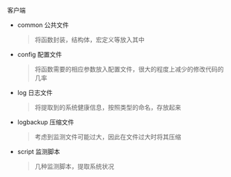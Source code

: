 客户端

- common 公共文件

  > 将函数封装，结构体，宏定义等放入其中 

- config 配置文件

  > 将函数需要的相应参数放入配置文件，很大的程度上减少的修改代码的几率

- log 日志文件

  > 将提取到的系统健康信息，按照类型的命名，存放起来

- logbackup 压缩文件

  > 考虑到监测文件可能过大，因此在文件过大时将其压缩

- script 监测脚本

  > 几种监测脚本，提取系统状况

